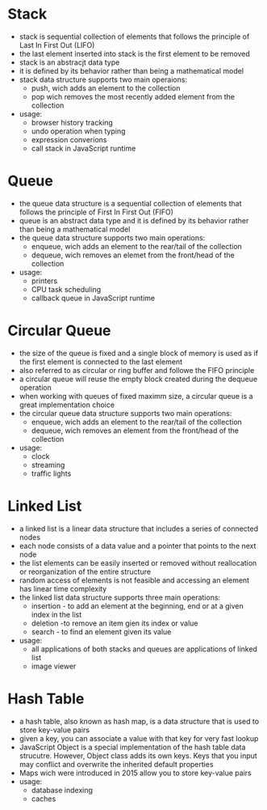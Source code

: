 # Stack

- stack is sequential collection of elements that follows the principle of Last In First Out (LIFO)
- the last element inserted into stack is the first element to be removed
- stack is an abstracjt data type
- it is defined by its behavior rather than being a mathematical model
- stack data structure supports two main operaions:
  - push, wich adds an element to the collection
  - pop wich removes the most recently added element from the collection
- usage:
  - browser history tracking
  - undo operation when typing
  - expression converions
  - call stack in JavaScript runtime

# Queue

- the queue data structure is a sequential collection of elements that follows the principle of First In First Out (FIFO)
- queue is an abstract data type and it is defined by its behavior rather than being a mathematical model
- the queue data structure supports two main operations:
  - enqueue, wich adds an element to the rear/tail of the collection
  - dequeue, wich removes an elemet from the front/head of the collection
- usage:
  - printers
  - CPU task scheduling
  - callback queue in JavaScript runtime

# Circular Queue

- the size of the queue is fixed and a single block of memory is used as if the first element is connected to the last element
- also referred to as circular or ring buffer and followe the FIFO principle
- a circular queue will reuse the empty block created during the dequeue operation
- when working with queues of fixed maximm size, a circular queue is a great implementation choice
- the circular queue data structure supports two main operations:
  - enqueue, wich adds an element to the rear/tail of the collection
  - dequeue, wich removes an element from the front/head of the collection
- usage:
  - clock
  - streaming
  - traffic lights

# Linked List

- a linked list is a linear data structure that includes a series of connected nodes
- each node consists of a data value and a pointer that points to the next node
- the list elements can be easily inserted or removed without reallocation or reorganization of the entire structure
- random access of elements is not feasible and accessing an element has linear time complexity
- the linked list data structure supports three main operations:
  - insertion - to add an element at the beginning, end or at a given index in the list
  - deletion -to remove an item gien its index or value
  - search - to find an element given its value
- usage:
  - all applications of both stacks and queues are applications of linked list
  - image viewer

# Hash Table

- a hash table, also known as hash map, is a data structure that is used to store key-value pairs
- given a key, you can associate a value with that key for very fast lookup
- JavaScript Object is a special implementation of the hash table data strucutre. However, Object class adds its own keys. Keys that you input may conflict and overwrite the inherited default properties
- Maps wich were introduced in 2015 allow you to store key-value pairs
- usage:
  - database indexing
  - caches
